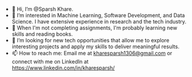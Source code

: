 - 👋 Hi, I’m @Sparsh Khare.
- 👀 I’m interested in Machine Learning, Software Development, and Data Science. I have extensive experience in research and the tech industry. 
- 🌱 When I'm not completing assignments, I'm probably learning new skills and reading books.
- 💞️ I’m looking for new tech opportunities that allow me to explore interesting projects and apply my skills to deliver meaningful results.
- 📫 How to reach me: Email me at kharesparsh1306@gmail.com or connect with me on LinkedIn at https://www.linkedin.com/in/kharesparsh/
